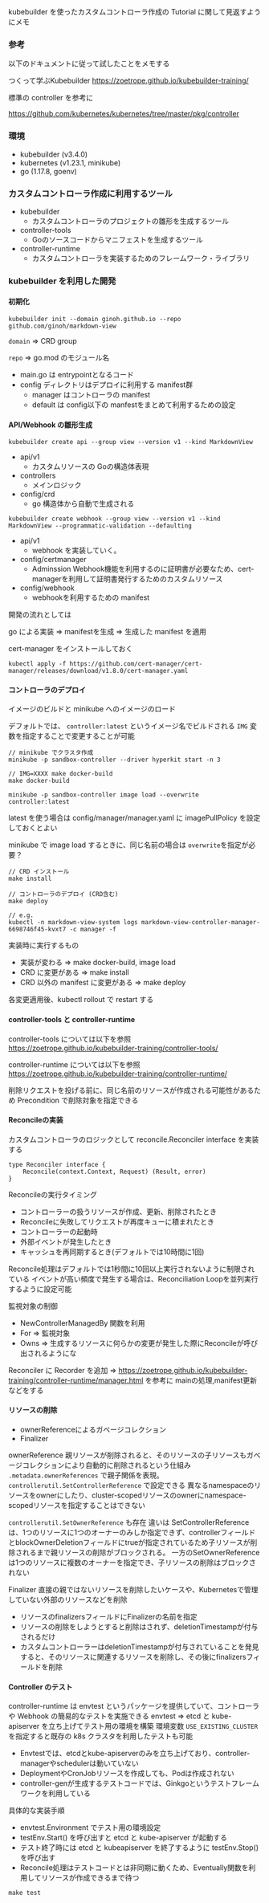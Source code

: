 kubebuilder を使ったカスタムコントローラ作成の Tutorial に関して見返すようにメモ

### 参考

以下のドキュメントに従って試したことをメモする

つくって学ぶKubebuilder
https://zoetrope.github.io/kubebuilder-training/

標準の controller を参考に

https://github.com/kubernetes/kubernetes/tree/master/pkg/controller

### 環境

* kubebuilder (v3.4.0)
* kubernetes (v1.23.1, minikube)
* go (1.17.8, goenv)

### カスタムコントローラ作成に利用するツール

* kubebuilder
  * カスタムコントローラのプロジェクトの雛形を生成するツール
* controller-tools
  * Goのソースコードからマニフェストを生成するツール
* controller-runtime
  * カスタムコントローラを実装するためのフレームワーク・ライブラリ

### kubebuilder を利用した開発
#### 初期化
```
kubebuilder init --domain ginoh.github.io --repo github.com/ginoh/markdown-view
```
`domain` => CRD group

`repo` => go.mod のモジュール名

* main.go は entrypointとなるコード
* config ディレクトリはデプロイに利用する manifest群
  * manager はコントローラの manifest
  * default は config以下の manfestをまとめて利用するための設定

#### API/Webhook の雛形生成
```
kubebuilder create api --group view --version v1 --kind MarkdownView
```
* api/v1
  * カスタムリソースの Goの構造体表現
* controllers
  * メインロジック
* config/crd
  * go 構造体から自動で生成される

```
kubebuilder create webhook --group view --version v1 --kind MarkdownView --programmatic-validation --defaulting
```
* api/v1
  * webhook を実装していく。
* config/certmanager
  * Adminssion Webhook機能を利用するのに証明書が必要なため、cert-managerを利用して証明書発行するためのカスタムリソース
* config/webhook
  * webhookを利用するための manifest

開発の流れとしては

go による実装 => manifestを生成 => 生成した manifest を適用

cert-manager をインストールしておく
```
kubectl apply -f https://github.com/cert-manager/cert-manager/releases/download/v1.8.0/cert-manager.yaml
```

#### コントローラのデプロイ

イメージのビルドと minikube へのイメージのロード

デフォルトでは、 `controller:latest` というイメージ名でビルドされる
`IMG` 変数を指定することで変更することが可能
```
// minikube でクラスタ作成
minikube -p sandbox-controller --driver hyperkit start -n 3

// IMG=XXXX make docker-build
make docker-build

minikube -p sandbox-controller image load --overwrite controller:latest
```
latest を使う場合は config/manager/manager.yaml  に imagePullPolicy を設定しておくとよい

minikube で image load するときに、同じ名前の場合は `overwrite`を指定が必要？

```
// CRD インストール
make install

// コントローラのデプロイ (CRD含む)
make deploy

// e.g.
kubectl -n markdown-view-system logs markdown-view-controller-manager-6698746f45-kvxt7 -c manager -f
```

実装時に実行するもの
* 実装が変わる => make docker-build, image load
* CRD に変更がある => make install
* CRD 以外の manifest に変更がある => make deploy

各変更適用後、kubectl rollout で restart する

#### controller-tools と controller-runtime
controller-tools については以下を参照
https://zoetrope.github.io/kubebuilder-training/controller-tools/

controller-runtime  については以下を参照
https://zoetrope.github.io/kubebuilder-training/controller-runtime/

削除リクエストを投げる前に、同じ名前のリソースが作成される可能性があるため
Precondition で削除対象を指定できる

#### Reconcileの実装

カスタムコントローラのロジックとして reconcile.Reconciler interface を実装する
```
type Reconciler interface {
    Reconcile(context.Context, Request) (Result, error)
}
```
Reconcileの実行タイミング
* コントローラーの扱うリソースが作成、更新、削除されたとき
* Reconcileに失敗してリクエストが再度キューに積まれたとき
* コントローラーの起動時
* 外部イベントが発生したとき
* キャッシュを再同期するとき(デフォルトでは10時間に1回)

Reconcile処理はデフォルトでは1秒間に10回以上実行されないように制限されている
イベントが高い頻度で発生する場合は、Reconciliation Loopを並列実行するように設定可能

監視対象の制御
* NewControllerManagedBy 関数を利用
 * For => 監視対象
 * Owns => 生成するリソースに何らかの変更が発生した際にReconcileが呼び出されるようにな


Reconciler に Recorder を追加
=> https://zoetrope.github.io/kubebuilder-training/controller-runtime/manager.html を参考に mainの処理,manifest更新などをする

#### リソースの削除
* ownerReferenceによるガベージコレクション
* Finalizer

ownerReference
親リソースが削除されると、そのリソースの子リソースもガベージコレクションにより自動的に削除されるという仕組み
`.metadata.ownerReferences` で親子関係を表現。`controllerutil.SetControllerReference` で設定できる
異なるnamespaceのリソースをownerにしたり、cluster-scopedリソースのownerにnamespace-scopedリソースを指定することはできない

`controllerutil.SetOwnerReference` も存在
違いは SetControllerReferenceは、1つのリソースに1つのオーナーのみしか指定できず、controllerフィールドとblockOwnerDeletionフィールドにtrueが指定されているため子リソースが削除されるまで親リソースの削除がブロックされる。
一方のSetOwnerReferenceは1つのリソースに複数のオーナーを指定でき、子リソースの削除はブロックされない

Finalizer
直接の親ではないリソースを削除したいケースや、Kubernetesで管理していない外部のリソースなどを削除
* リソースのfinalizersフィールドにFinalizerの名前を指定
* リソースの削除をしようとすると削除はされず、deletionTimestampが付与されるだけ
* カスタムコントローラーはdeletionTimestampが付与されていることを発見すると、そのリソースに関連するリソースを削除し、その後にfinalizersフィールドを削除

#### Controller のテスト

controller-runtime は envtest というパッケージを提供していて、コントローラや Webhook の簡易的なテストを実施できる
envtest => etcd と kube-apiserver を立ち上げてテスト用の環境を構築
環境変数 `USE_EXISTING_CLUSTER` を指定すると既存の k8s クラスタを利用したテストも可能

* Envtestでは、etcdとkube-apiserverのみを立ち上げており、controller-managerやschedulerは動いていない
* DeploymentやCronJobリソースを作成しても、Podは作成されない
* controller-genが生成するテストコードでは、Ginkgoというテストフレームワークを利用している

具体的な実装手順
* envtest.Environment でテスト用の環境設定
* testEnv.Start() を呼び出すと etcd と kube-apiserver が起動する
* テスト終了時には etcd と kubeapiserver を終了するように testEnv.Stop() を呼び出す
* Reconcile処理はテストコードとは非同期に動くため、Eventually関数を利用してリソースが作成できるまで待つ

```
make test
```
